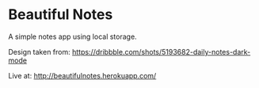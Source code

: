 # Beautiful Notes

A simple notes app using local storage.

Design taken from: https://dribbble.com/shots/5193682-daily-notes-dark-mode

Live at: http://beautifulnotes.herokuapp.com/

